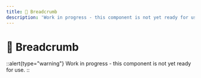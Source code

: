 ```yaml
---
title: 🔴 Breadcrumb
description: 'Work in progress - this component is not yet ready for use.'
---
```


# 🔴 Breadcrumb

::alert{type="warning"}
Work in progress - this component is not yet ready for use.
::
